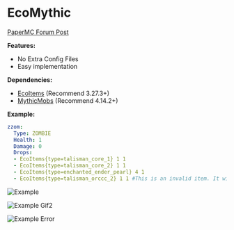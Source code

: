 # EcoMythic

[PaperMC Forum Post](https://forums.papermc.io/threads/ecomythic-bring-ecoitems-to-mythicmobs.149/)

**Features:**
- No Extra Config Files
- Easy implementation

**Dependencies:**
- [EcoItems](https://github.com/Auxilor/EcoItems) (Recommend 3.27.3+)
- [MythicMobs](https://mythiccraft.io/index.php?ewr-porta/) (Recommend 4.14.2+)

**Example:**
```yaml
zzom:
  Type: ZOMBIE
  Health: 1
  Damage: 0
  Drops:
  - EcoItems{type=talisman_core_1} 1 1
  - EcoItems{type=talisman_core_2} 1 1
  - EcoItems{type=enchanted_ender_pearl} 4 1
  - EcoItems{type=talisman_orccc_2} 1 1 #This is an invalid item. It will warn you if you put an item that isn't a valid EcoItem.
```

![Example](https://i.imgur.com/aXKs8UP.gif)

![Example Gif2](https://i.imgur.com/2csR4IF.gif)

![Example Error](https://i.imgur.com/NG7HOyy.png)
